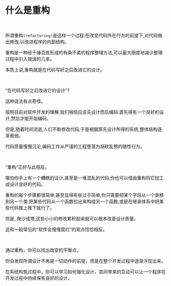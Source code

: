 # 什么是重构

<br>

所谓重构`(refactoring)`是这样一个过程:在改变代码外在行为的前提下,对代码做出修改,以改进程序的内部结构。

重构是一种经千锤百炼形成的有条不紊的程序整理方法,可以最大限度地减少整理过程中引入错误的几率。

本质上说,重构就是在代码写好之后改进它的设计。

<br>

“在代码写好之后改进它的设计”?

这种说法有点奇怪。

按照目前对软件开发的理解,我们相信应该先设计而后编码:首先得有一个良好的设计,然后才能开始编码。

但是,随着时间流逝,人们不断修改代码,于是根据原先设计所得的系统,整体结构逐渐衰弱。

代码质量慢慢沉沦,编码工作从严谨的工程堕落为胡砍乱劈的随性行为。

<br>

“重构”正好与此相反。

哪怕你手上有一个糟糕的设计,甚至是一堆混乱的代码,你也可以借由重构将它加工成设计良好的代码。

重构的每个步骤都很简单,甚至显得有些过于简单,你只需要把某个字段从一个类移到另一个类,把某些代码从一个函数拉出来构成另一个函数,或是在继承体系中把某些代码推上推下就行了。

但是,  聚沙成塔,这些小小的修改累积起来就可以根本改善设计质量。

这和一般常见的“软件会慢慢腐烂”的观点恰恰相反。

<br>

通过重构，你可以找出改变的平衡点。

你会发现所谓设计不再是一切动作的前提，而是在整个开发过程中逐渐浮现出来。

在系统构筑过程中，你可以学习如何强化设计，其间带来的互动可以让一个程序在开发过程中持续保有良好的设计。

<br>

